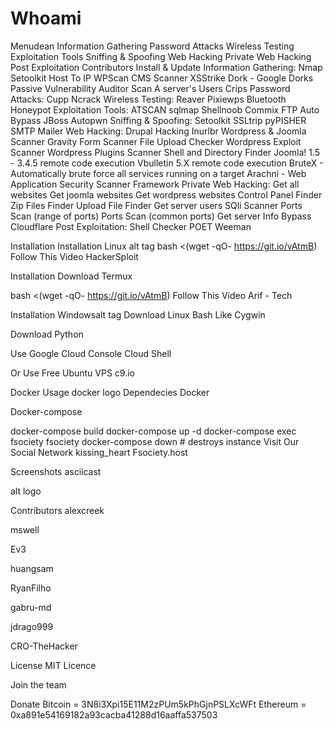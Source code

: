 # Whoami
Menudean
Information Gathering
Password Attacks
Wireless Testing
Exploitation Tools
Sniffing & Spoofing
Web Hacking
Private Web Hacking
Post Exploitation
Contributors
Install & Update
Information Gathering:
Nmap
Setoolkit
Host To IP
WPScan
CMS Scanner
XSStrike
Dork - Google Dorks Passive Vulnerability Auditor
Scan A server's Users
Crips
Password Attacks:
Cupp
Ncrack
Wireless Testing:
Reaver
Pixiewps
Bluetooth Honeypot
Exploitation Tools:
ATSCAN
sqlmap
Shellnoob
Commix
FTP Auto Bypass
JBoss Autopwn
Sniffing & Spoofing:
Setoolkit
SSLtrip
pyPISHER
SMTP Mailer
Web Hacking:
Drupal Hacking
Inurlbr
Wordpress & Joomla Scanner
Gravity Form Scanner
File Upload Checker
Wordpress Exploit Scanner
Wordpress Plugins Scanner
Shell and Directory Finder
Joomla! 1.5 - 3.4.5 remote code execution
Vbulletin 5.X remote code execution
BruteX - Automatically brute force all services running on a target
Arachni - Web Application Security Scanner Framework
Private Web Hacking:
Get all websites
Get joomla websites
Get wordpress websites
Control Panel Finder
Zip Files Finder
Upload File Finder
Get server users
SQli Scanner
Ports Scan (range of ports)
Ports Scan (common ports)
Get server Info
Bypass Cloudflare
Post Exploitation:
Shell Checker
POET
Weeman
 
 
 
 
 Installation
Installation Linux alt tag
bash <(wget -qO- https://git.io/vAtmB)
Follow This Video HackerSploit

Installation
Download Termux

bash <(wget -qO- https://git.io/vAtmB)
Follow This Video Arif - Tech

Installation Windowsalt tag
Download Linux Bash Like Cygwin

Download Python

Use Google Cloud Console Cloud Shell

Or Use Free Ubuntu VPS c9.io

Docker Usage docker logo
Dependecies
Docker

Docker-compose

docker-compose build
docker-compose up -d
docker-compose exec fsociety fsociety
docker-compose down # destroys instance
Visit Our Social Network kissing_heart
Fsociety.host

Screenshots
asciicast

alt logo

Contributors
alexcreek

mswell

Ev3

huangsam

RyanFilho

gabru-md

jdrago999

CRO-TheHacker

License
MIT Licence

Join the team



Donate
Bitcoin = 3N8i3Xpi15E11M2zPUm5kPhGjnPSLXcWFt
Ethereum = 0xa891e54169182a93cacba41288d16aaffa537503

